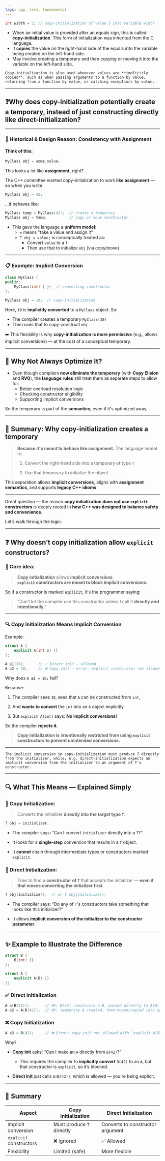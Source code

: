 ```yaml
---
tags: cpp, term, fundamental
---
```

```cpp
int width = 5; // copy-initialization of value 5 into variable width
```

- When an initial value is provided after an equals sign, this is called **copy-initialization**. This form of initialization was inherited from the C language.
- It **copies** the value on the right-hand side of the equals into the variable being created on the left-hand side.
- May involve creating a temporary and then copying or moving it into the variable on the left-hand side.

```ad-note
Copy-initialization is also used whenever values are **implicitly copied**, such as when passing arguments to a function by value, returning from a function by value, or catching exceptions by value.
```

---

## ❓Why does copy-initialization potentially create a temporary, instead of just constructing directly like direct-initialization?

---

### 🧠 Historical & Design Reason: **Consistency with Assignment**

#### Think of this:

```cpp
MyClass obj = some_value;
```

This looks a lot like **assignment**, right?

The C++ committee wanted copy-initialization to work **like assignment** — so when you write:

```cpp
MyClass obj = 42;
```

…it behaves like:

```cpp
MyClass temp = MyClass(42);  // create a temporary
MyClass obj = temp;          // copy or move constructor
```

- This gave the language a **uniform model**:
	- `=` means "take a value and assign it"
	- `T obj = value;` is conceptually treated as:
	    - Convert `value` to a `T`
	    - Then use that to initialize `obj` (via copy/move)

---

### 📋 Example: Implicit Conversion

```cpp
class MyClass {
public:
    MyClass(int) { };  // converting constructor
};

MyClass obj = 10;  // copy-initialization
```

Here, `10` is **implicitly converted** to a `MyClass` object. So:
- The compiler creates a temporary `MyClass(10)`
- Then uses that to copy-construct `obj`

➡️ This flexibility is why **copy-initialization is more permissive** (e.g., allows implicit conversions) — at the cost of a conceptual temporary.

---

## 🧪 Why Not Always Optimize It?

- Even though compilers **now eliminate the temporary** (with **Copy Elision** and **RVO**), the **language rules** still treat them as separate steps to allow for:
	- Better overload resolution logic
	- Checking constructor eligibility
	- Supporting implicit conversions

So the temporary is part of the **semantics**, even if it's optimized away.

---

## 🔑 Summary: Why copy-initialization creates a temporary

> **Because it's meant to behave like assignment.** The language model is:
> 
> 1. Convert the right-hand side into a temporary of type `T`
>     
> 2. Use that temporary to initialize the object
>     

This separation allows **implicit conversions**, aligns with **assignment semantics**, and supports **legacy C++ idioms**.

---

Great question — the reason **copy initialization does not use `explicit` constructors** is deeply rooted in **how C++ was designed to balance safety and convenience**.

Let’s walk through the logic:

---

## ❓ Why doesn’t copy initialization allow `explicit` constructors?

### 🔑 Core idea:

> **Copy initialization** allows **implicit conversions**.  
> **`explicit` constructors are meant to block implicit conversions.**

So if a constructor is marked `explicit`, it's the programmer saying:

> “Don’t let the compiler use this constructor unless I call it **directly and intentionally**.”

---

### 🔍 Copy Initialization Means Implicit Conversion

Example:

```cpp
struct A {
    explicit A(int x) {}
};

A a1(10);      // ✅ Direct init — allowed
A a2 = 10;     // ❌ Copy init — error: explicit constructor not allowed
```

Why does `A a2 = 10;` fail?

Because:

1. The compiler sees `10`, sees that `A` can be constructed from `int`,
    
2. And **wants to convert** the `int` into an `A` object implicitly.
    
3. But `explicit A(int)` says: **No implicit conversions!**
    

So the compiler **rejects it**.

> **Copy initialization is intentionally restricted from using `explicit` constructors to prevent unintended conversions.**  

---

```ad-important
The implicit conversion in copy-initialization must produce T directly from the initializer, while, e.g. direct-initialization expects an implicit conversion from the initializer to an argument of T's constructor.
```

---

## 🔍 What This Means — Explained Simply

### 🚗 Copy Initialization:

> Converts the initializer **directly into the target type `T`**.

```cpp
T obj = initializer;
```

- The compiler says: “Can I convert `initializer` directly into a `T`?”
    
- It looks for a **single-step** conversion that results in a `T` object.
    
- It **cannot** chain through intermediate types or constructors marked `explicit`.
    

### 🎯 Direct Initialization:

> Tries to find a **constructor of `T`** that accepts the initializer — **even if that means converting the initializer first**.

```cpp
T obj(initializer);  // or T obj{initializer};
```

- The compiler says: “Do any of `T`'s constructors take something that looks like this initializer?”
    
- It allows **implicit conversion of the initializer to the constructor parameter**.
    

---

## ✨ Example to Illustrate the Difference

```cpp
struct B {
    B(int) {}
};

struct A {
    explicit A(B) {}
};
```

### ✅ Direct Initialization

```cpp
A a(B(42));       // OK: B(42) constructs a B, passed directly to A(B)
A a2 = A(B(42));  // OK: temporary A created, then moved/copied into a2
```

### ❌ Copy Initialization

```cpp
A a3 = B(42);     // ❌ Error: copy init not allowed with `explicit A(B)`
```

Why?

- **Copy init** asks: “Can I make an `A` directly from `B(42)`?”
    
    - This requires the compiler to **implicitly convert** `B(42)` to an `A`, but that constructor is `explicit`, so it’s blocked.
        
- **Direct init** just calls `A(B(42))`, which is allowed — you're being explicit.
    

---

## 🔑 Summary

|Aspect|Copy Initialization|Direct Initialization|
|---|---|---|
|Implicit conversion|Must produce `T` directly|Converts to constructor argument|
|`explicit` constructors|❌ Ignored|✅ Allowed|
|Flexibility|Limited (safe)|More flexible|
